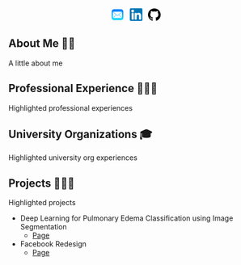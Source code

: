 ---
---
<center>
<a href="mailto: ypotdar@ucsd.edu" ><img src="assets/Email_Logo.png" alt="Email Logo" width="25" /></a> &nbsp; 
<a href="https://www.linkedin.com/in/yashmpotdar/" target = "_blank"><img src="assets/LinkedIn_Logo.png" alt="LinkedIn Logo" width="25" /></a> &nbsp; 
<a href="https://github.com/YashPotdar" target = "_blank"><img src="assets/Github_Logo.png" alt="Github Logo" width="25" /></a>


</center>

## About Me ✌🏽

A little about me

## Professional Experience 🧑🏽‍💻

Highlighted professional experiences

## University Organizations 🎓

Highlighted university org experiences

## Projects 🧑🏽‍🍳

Highlighted projects
* Deep Learning for Pulmonary Edema Classification using Image Segmentation
    * [Page](https://yashpotdar.github.io/deep-learning-pulmonary-edema/)
* Facebook Redesign
    * [Page](https://yashpotdar.github.io/facebook-redesign/)